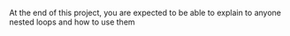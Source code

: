At the end of this project, you are expected to be able to explain to anyone  nested loops and how to use them